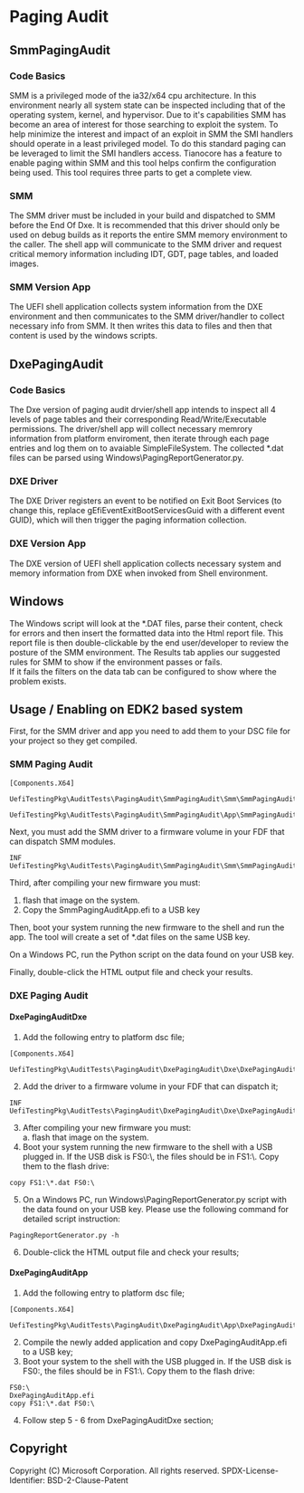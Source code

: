 # Paging Audit

## SmmPagingAudit

### Code Basics

SMM is a privileged mode of the ia32/x64 cpu architecture.  In this environment nearly all system state can 
be inspected including that of the operating system, kernel, and hypervisor.  Due to it's 
capabilities SMM has become an area of interest for those searching to exploit the system. 
To help minimize the interest and impact of an exploit in SMM the SMI handlers should operate
in a least privileged model.  To do this standard paging can be leveraged to limit the SMI
handlers access.  Tianocore has a feature to enable paging within SMM and this tool helps confirm
the configuration being used.  This tool requires three parts to get a complete view.  
 
### SMM

The SMM driver must be included in your build and dispatched to SMM before the End Of Dxe.  It is
recommended that this driver should only be used on debug builds as it reports the entire
SMM memory environment to the caller.  The shell app will communicate to the SMM driver and 
request critical memory information including IDT, GDT, page tables, and loaded images.

### SMM Version App

The UEFI shell application collects system information from the DXE environment and then
communicates to the SMM driver/handler to collect necessary info from SMM.  It then 
writes this data to files and then that content is used by the windows scripts.

## DxePagingAudit

### Code Basics

The Dxe version of paging audit drvier/shell app intends to inspect all 4 levels of page
tables and their corresponding Read/Write/Executable permissions. The driver/shell app will
collect necessary memrory information from platform enviroment, then iterate through each
page entries and log them on to avaiable SimpleFileSystem. The collected *.dat files can be
parsed using Windows\PagingReportGenerator.py.

### DXE Driver

The DXE Driver registers an event to be notified on Exit Boot Services (to change this,
replace gEfiEventExitBootServicesGuid with a different event GUID), which will then trigger
the paging information collection.

### DXE Version App

The DXE version of UEFI shell application collects necessary system and memory information
from DXE when invoked from Shell environment.

## Windows

The Windows script will look at the *.DAT files, parse their content, check for errors
and then insert the formatted data into the Html report file.  This report file is then double-clickable
by the end user/developer to review the posture of the SMM environment.  The Results tab applies 
our suggested rules for SMM to show if the environment passes or fails.  
If it fails the filters on the data tab can be configured to show where the problem exists.  


## Usage / Enabling on EDK2 based system

First, for the SMM driver and app you need to add them to your DSC file for your project so they get compiled.

### SMM Paging Audit

```
[Components.X64]  
  UefiTestingPkg\AuditTests\PagingAudit\SmmPagingAudit\Smm\SmmPagingAuditSmm.inf  
  UefiTestingPkg\AuditTests\PagingAudit\SmmPagingAudit\App\SmmPagingAuditApp.inf
```

Next, you must add the SMM driver to a firmware volume in your FDF that can dispatch SMM modules.    
```
INF UefiTestingPkg\AuditTests\PagingAudit\SmmPagingAudit\Smm\SmmPagingAuditSmm.inf
```

Third, after compiling your new firmware you must:
1. flash that image on the system.  
2. Copy the SmmPagingAuditApp.efi to a USB key

Then, boot your system running the new firmware to the shell and run the app. The tool will create a set of *.dat files on the same USB key. 

On a Windows PC, run the Python script on the data found on your USB key.  

Finally, double-click the HTML output file and check your results.   

### DXE Paging Audit

#### DxePagingAuditDxe

1. Add the following entry to platform dsc file;
```
[Components.X64] 
    UefiTestingPkg\AuditTests\PagingAudit\DxePagingAudit\Dxe\DxePagingAuditDxe.inf
```
2. Add the driver to a firmware volume in your FDF that can dispatch it;
```
INF UefiTestingPkg\AuditTests\PagingAudit\DxePagingAudit\Dxe\DxePagingAuditDxe.inf
```
3. After compiling your new firmware you must:<BR>
    a. flash that image on the system.
4. Boot your system running the new firmware to the shell with a USB plugged in. If the USB
disk is FS0:\\, the files should be in FS1:\\. Copy them to the flash drive:
```
copy FS1:\*.dat FS0:\
```
5. On a Windows PC, run Windows\PagingReportGenerator.py script with the data found on your
USB key. Please use the following command for detailed script instruction:
```
PagingReportGenerator.py -h
```
6. Double-click the HTML output file and check your results;

#### DxePagingAuditApp

1. Add the following entry to platform dsc file;
```
[Components.X64] 
    UefiTestingPkg\AuditTests\PagingAudit\DxePagingAudit\App\DxePagingAuditApp.inf
```
2. Compile the newly added application and copy DxePagingAuditApp.efi to a USB key;
3. Boot your system to the shell with the USB plugged in. If the USB disk is FS0:\, the files
should be in FS1:\\. Copy them to the flash drive:
```
FS0:\
DxePagingAuditApp.efi
copy FS1:\*.dat FS0:\
```
4. Follow step 5 - 6 from DxePagingAuditDxe section;

## Copyright

Copyright (C) Microsoft Corporation. All rights reserved.
SPDX-License-Identifier: BSD-2-Clause-Patent

